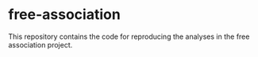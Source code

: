 # free-association

This repository contains the code for reproducing the analyses in the free association project.
